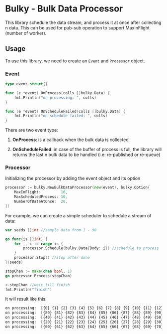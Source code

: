 # Bulky - Bulk Data Processor

This library schedule the data stream, and process it at once after collecting n data. This can be used for pub-sub operation to support MaxInFlight (number of worker).

## Usage

To use this library, we need to create an `Event` and `Processor` object.

### Event

```go
type event struct{}

func (e *event) OnProcess(colls []bulky.Data) {
    fmt.Println("on processing: ", colls)
}

func (e *event) OnScheduleFailed(colls []bulky.Data) {
    fmt.Println("on schedule failed: ", colls)
}
```

There are two event type:

1. **OnProcess**: is a callback when the bulk data is collected

2. **OnScheduleFailed**: in case of the buffer of process is full, the library will returns the last n bulk data to be handled (i.e: re-published or re-queue)

### Processor

Initializing the processor by adding the event object and its option

```go
processor := bulky.NewBulkDataProcessor(new(event), bulky.Option{
    MaxInFlight:         10,
    MaxScheduledProcess: 10,
    NumberOfDataAtOnce:  20,
})
```

For example, we can create a simple scheduler to schedule a stream of data:

```go
var seeds []int //sample data from 1 - 90

go func(is []int) {
    for _, i := range is {
        processor.Schedule(bulky.Data{Body: i}) //schedule to process
    }
    processor.Stop() //stop after done
}(seeds)

stopChan := make(chan bool, 1)
go processor.Process(stopChan)

<-stopChan //wait till finish
fmt.Println("finish")
```

It will result like this:

```txt
on processing:  [{0} {1} {2} {3} {4} {5} {6} {7} {8} {9} {10} {11} {12} {13} {14} {15} {16} {17} {18} {19}]
on processing:  [{80} {81} {82} {83} {84} {85} {86} {87} {88} {89} {90}] //remain data, handled last after remain schedule done
on processing:  [{40} {41} {42} {43} {44} {45} {46} {47} {48} {49} {50} {51} {52} {53} {54} {55} {56} {57} {58} {59}]
on processing:  [{20} {21} {22} {23} {24} {25} {26} {27} {28} {29} {30} {31} {32} {33} {34} {35} {36} {37} {38} {39}]
on processing:  [{60} {61} {62} {63} {64} {65} {66} {67} {68} {69} {70} {71} {72} {73} {74} {75} {76} {77} {78} {79}]
```
